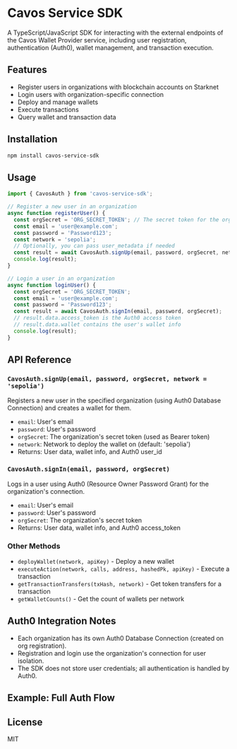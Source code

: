 # Cavos Service SDK

A TypeScript/JavaScript SDK for interacting with the external endpoints of the Cavos Wallet Provider service, including user registration, authentication (Auth0), wallet management, and transaction execution.

## Features
- Register users in organizations with blockchain accounts on Starknet
- Login users with organization-specific connection
- Deploy and manage wallets
- Execute transactions
- Query wallet and transaction data

## Installation

```bash
npm install cavos-service-sdk
```

## Usage

```typescript
import { CavosAuth } from 'cavos-service-sdk';

// Register a new user in an organization
async function registerUser() {
  const orgSecret = 'ORG_SECRET_TOKEN'; // The secret token for the organization
  const email = 'user@example.com';
  const password = 'Password123';
  const network = 'sepolia';
  // Optionally, you can pass user_metadata if needed
  const result = await CavosAuth.signUp(email, password, orgSecret, network);
  console.log(result);
}

// Login a user in an organization
async function loginUser() {
  const orgSecret = 'ORG_SECRET_TOKEN';
  const email = 'user@example.com';
  const password = 'Password123';
  const result = await CavosAuth.signIn(email, password, orgSecret);
  // result.data.access_token is the Auth0 access token
  // result.data.wallet contains the user's wallet info
  console.log(result);
}

```

## API Reference

### `CavosAuth.signUp(email, password, orgSecret, network = 'sepolia')`
Registers a new user in the specified organization (using Auth0 Database Connection) and creates a wallet for them.
- `email`: User's email
- `password`: User's password
- `orgSecret`: The organization's secret token (used as Bearer token)
- `network`: Network to deploy the wallet on (default: 'sepolia')
- Returns: User data, wallet info, and Auth0 user_id

### `CavosAuth.signIn(email, password, orgSecret)`
Logs in a user using Auth0 (Resource Owner Password Grant) for the organization's connection.
- `email`: User's email
- `password`: User's password
- `orgSecret`: The organization's secret token
- Returns: User data, wallet info, and Auth0 access_token

### Other Methods
- `deployWallet(network, apiKey)` - Deploy a new wallet
- `executeAction(network, calls, address, hashedPk, apiKey)` - Execute a transaction
- `getTransactionTransfers(txHash, network)` - Get token transfers for a transaction
- `getWalletCounts()` - Get the count of wallets per network

## Auth0 Integration Notes
- Each organization has its own Auth0 Database Connection (created on org registration).
- Registration and login use the organization's connection for user isolation.
- The SDK does not store user credentials; all authentication is handled by Auth0.

## Example: Full Auth Flow
## License
MIT